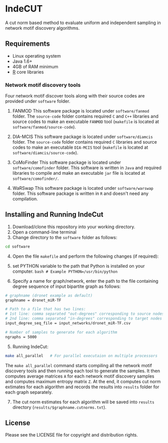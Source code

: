 # IndeCUT
A cut norm based method to evaluate uniform and independent sampling in network motif discovery algorithms.

## Requirements
+ Linux operating system
+ Java 1.6+
+ 4GB of RAM minimum
+ [R](www.r-project.org) core libraries

### Network motif discovery tools
Four network motif discover tools along with their source codes are provided under `software` folder. 

1. FANMOD
  This software package is located under `software/fanmod` folder. The `source-code` folder contains required `C` and `C++` libraries and source codes to make an executable `FANMOD` tool (`makefile` is located at `software/fanmod/source-code`).
  
2. DIA-MCIS
  This software package is located under `software/diamcis` folder. The `source-code` folder contains required `C` libraries and source codes to make an executable `DIA-MCIS` tool (`makefile` is located at `software/diamcis/source-code`).
  
3. CoMoFinder
  This software package is located under `software/comofinder` folder. This software is written in `Java` and required libraries to compile and make an executable `jar` file is located at `software/comofinder/`.
  
4. WaRSwap
  This software package is located under `software/warswap` folder. This software package is written in `R` and doesn't need any compilation.

## Installing and Running IndeCut
1. Download/clone this repository into your working directory. 
2. Open a command-line terminal
3. Change directory to the `software` folder as follows:
  ```bash
  cd software
  ```
  
4. Open the file `makefile` and perform the following changes (if required):
  1. set PYTHON variable to the path that Python is installed on your computer.
    ```bash
    # Example
    PYTHON=/usr/bin/python
    ```
    
  2. Specify a name for graph/network, enter the path to the file containing degree sequence of input bipartite graph as follows:
  ```bash
  # graphname (dronet example as default)
  graphname = dronet_miR-TF 

  # Path to a file that has two lines: 
  # 1st line: comma separated "out-degrees" corresponding to source nodes
  # 2nd line: comma separated "in-degrees" corresponding to target nodes
  input_degree_seq_file = input_networks/dronet_miR-TF.csv

  # Number of samples to generate for each algorithm
  ngraphs = 5000
  ```
  
5. Running IndeCut:
  ```bash
  make all_parallel   # For parallel executaion on multiple processors
  ```
  The `make all_parallel` command starts compiling all the network motif discovery tools and then running each tool to generate the samples. It then computes average matrices `A` for each network motif discovery samples and computes maximum entropy matrix `Z`. At the end, it computes cut norm extimates for each algorithm and records the results into `results` folder for each graph separately.

7. The cut norm estimates for each algorithm  will be saved into `results` directory (`results/$graphname.cutnorms.txt`).

## License
Please see the LICENSE file for copyright and distribution rights.


